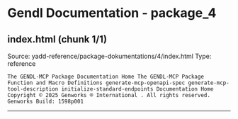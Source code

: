# Gendl Documentation - package_4

## index.html (chunk 1/1)
Source: yadd-reference/package-dokumentations/4/index.html
Type: reference

```
The GENDL-MCP Package Documentation Home The GENDL-MCP Package Function and Macro Definitions generate-mcp-openapi-spec generate-mcp-tool-description initialize-standard-endpoints Documentation Home Copyright © 2025 Genworks ® International . All rights reserved. Genworks Build: 1598p001
```

---

